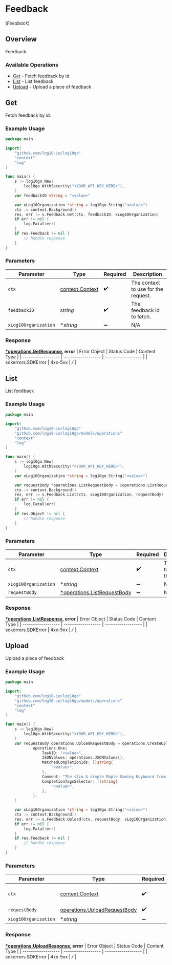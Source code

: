 # Feedback
(*Feedback*)

## Overview

Feedback

### Available Operations

* [Get](#get) - Fetch feedback by id.
* [List](#list) - List feedback
* [Upload](#upload) - Upload a piece of feedback

## Get

Fetch feedback by id.

### Example Usage

```go
package main

import(
	"github.com/log10-io/log10go"
	"context"
	"log"
)

func main() {
    s := log10go.New(
        log10go.WithSecurity("<YOUR_API_KEY_HERE>"),
    )
    var feedbackID string = "<value>"

    var xLog10Organization *string = log10go.String("<value>")
    ctx := context.Background()
    res, err := s.Feedback.Get(ctx, feedbackID, xLog10Organization)
    if err != nil {
        log.Fatal(err)
    }
    if res.Feedback != nil {
        // handle response
    }
}
```

### Parameters

| Parameter                                             | Type                                                  | Required                                              | Description                                           |
| ----------------------------------------------------- | ----------------------------------------------------- | ----------------------------------------------------- | ----------------------------------------------------- |
| `ctx`                                                 | [context.Context](https://pkg.go.dev/context#Context) | :heavy_check_mark:                                    | The context to use for the request.                   |
| `feedbackID`                                          | *string*                                              | :heavy_check_mark:                                    | The feedback id to fetch.                             |
| `xLog10Organization`                                  | **string*                                             | :heavy_minus_sign:                                    | N/A                                                   |


### Response

**[*operations.GetResponse](../../models/operations/getresponse.md), error**
| Error Object       | Status Code        | Content Type       |
| ------------------ | ------------------ | ------------------ |
| sdkerrors.SDKError | 4xx-5xx            | */*                |

## List

List feedback

### Example Usage

```go
package main

import(
	"github.com/log10-io/log10go"
	"github.com/log10-io/log10go/models/operations"
	"context"
	"log"
)

func main() {
    s := log10go.New(
        log10go.WithSecurity("<YOUR_API_KEY_HERE>"),
    )
    var xLog10Organization *string = log10go.String("<value>")

    var requestBody *operations.ListRequestBody = &operations.ListRequestBody{}
    ctx := context.Background()
    res, err := s.Feedback.List(ctx, xLog10Organization, requestBody)
    if err != nil {
        log.Fatal(err)
    }
    if res.Object != nil {
        // handle response
    }
}
```

### Parameters

| Parameter                                                                 | Type                                                                      | Required                                                                  | Description                                                               |
| ------------------------------------------------------------------------- | ------------------------------------------------------------------------- | ------------------------------------------------------------------------- | ------------------------------------------------------------------------- |
| `ctx`                                                                     | [context.Context](https://pkg.go.dev/context#Context)                     | :heavy_check_mark:                                                        | The context to use for the request.                                       |
| `xLog10Organization`                                                      | **string*                                                                 | :heavy_minus_sign:                                                        | N/A                                                                       |
| `requestBody`                                                             | [*operations.ListRequestBody](../../models/operations/listrequestbody.md) | :heavy_minus_sign:                                                        | N/A                                                                       |


### Response

**[*operations.ListResponse](../../models/operations/listresponse.md), error**
| Error Object       | Status Code        | Content Type       |
| ------------------ | ------------------ | ------------------ |
| sdkerrors.SDKError | 4xx-5xx            | */*                |

## Upload

Upload a piece of feedback

### Example Usage

```go
package main

import(
	"github.com/log10-io/log10go"
	"github.com/log10-io/log10go/models/operations"
	"context"
	"log"
)

func main() {
    s := log10go.New(
        log10go.WithSecurity("<YOUR_API_KEY_HERE>"),
    )
    var requestBody operations.UploadRequestBody = operations.CreateUploadRequestBodyOne(
            operations.One{
                TaskID: "<value>",
                JSONValues: operations.JSONValues{},
                MatchedCompletionIds: []string{
                    "<value>",
                },
                Comment: "The slim & simple Maple Gaming Keyboard from Dev Byte comes with a sleek body and 7- Color RGB LED Back-lighting for smart functionality",
                CompletionTagsSelector: []string{
                    "<value>",
                },
            },
    )

    var xLog10Organization *string = log10go.String("<value>")
    ctx := context.Background()
    res, err := s.Feedback.Upload(ctx, requestBody, xLog10Organization)
    if err != nil {
        log.Fatal(err)
    }
    if res.Feedback != nil {
        // handle response
    }
}
```

### Parameters

| Parameter                                                                    | Type                                                                         | Required                                                                     | Description                                                                  |
| ---------------------------------------------------------------------------- | ---------------------------------------------------------------------------- | ---------------------------------------------------------------------------- | ---------------------------------------------------------------------------- |
| `ctx`                                                                        | [context.Context](https://pkg.go.dev/context#Context)                        | :heavy_check_mark:                                                           | The context to use for the request.                                          |
| `requestBody`                                                                | [operations.UploadRequestBody](../../models/operations/uploadrequestbody.md) | :heavy_check_mark:                                                           | N/A                                                                          |
| `xLog10Organization`                                                         | **string*                                                                    | :heavy_minus_sign:                                                           | N/A                                                                          |


### Response

**[*operations.UploadResponse](../../models/operations/uploadresponse.md), error**
| Error Object       | Status Code        | Content Type       |
| ------------------ | ------------------ | ------------------ |
| sdkerrors.SDKError | 4xx-5xx            | */*                |
